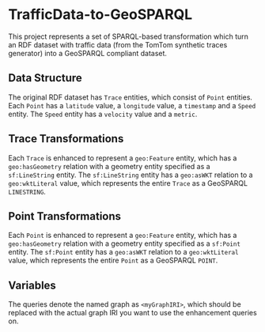 # TrafficData-to-GeoSPARQL

This project represents a set of SPARQL-based transformation which turn an RDF dataset with traffic data (from the TomTom synthetic traces generator) into a GeoSPARQL compliant dataset.

## Data Structure

The original RDF dataset has `Trace` entities, which consist of `Point` entities. Each `Point` has a `latitude` value, a `longitude` value, a `timestamp` and a `Speed` entity. The `Speed` entity has a `velocity` value and a `metric`.

## Trace Transformations

Each `Trace` is enhanced to represent a `geo:Feature` entity, which has a `geo:hasGeometry` relation with a geometry entity specified as a `sf:LineString` entity. The `sf:LineString` entity has a `geo:asWKT` relation to a `geo:wktLiteral` value, which represents the entire `Trace` as a GeoSPARQL `LINESTRING`.

## Point Transformations

Each `Point` is enhanced to represent a `geo:Feature` entity, which has a `geo:hasGeometry` relation with a geometry entity specified as a `sf:Point` entity. The `sf:Point` entity has a `geo:asWKT` relation to a `geo:wktLiteral` value, which represents the entire `Point` as a GeoSPARQL `POINT`.

## Variables

The queries denote the named graph as `<myGraphIRI>`, which should be replaced with the actual graph IRI you want to use the enhancement queries on.